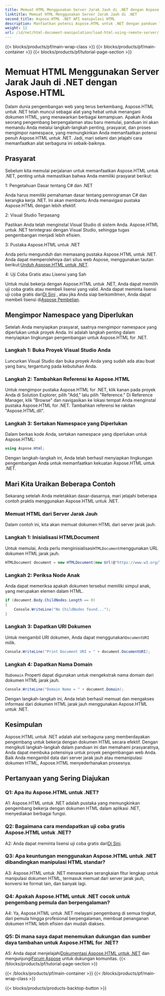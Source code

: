 ```yaml
---
title: Memuat HTML Menggunakan Server Jarak Jauh di .NET dengan Aspose.HTML
linktitle: Memuat HTML Menggunakan Server Jarak Jauh di .NET
second_title: Aspose.HTML .NET API manipulasi HTML
description: Manfaatkan potensi Aspose.HTML untuk .NET dengan panduan lengkap kami. Pelajari cara mengimpor namespace, mengakses dokumen HTML jarak jauh, dan banyak lagi.
weight: 12
url: /id/net/html-document-manipulation/load-html-using-remote-server/
---
```


{{< blocks/products/pf/main-wrap-class >}}
{{< blocks/products/pf/main-container >}}
{{< blocks/products/pf/tutorial-page-section >}}

# Memuat HTML Menggunakan Server Jarak Jauh di .NET dengan Aspose.HTML


Dalam dunia pengembangan web yang terus berkembang, Aspose.HTML untuk .NET telah muncul sebagai alat yang hebat untuk menangani dokumen HTML, yang menawarkan berbagai kemampuan. Apakah Anda seorang pengembang berpengalaman atau baru memulai, panduan ini akan memandu Anda melalui langkah-langkah penting, prasyarat, dan proses mengimpor namespace, yang memungkinkan Anda memanfaatkan potensi penuh Aspose.HTML untuk .NET. Jadi, mari selami dan jelajahi cara memanfaatkan alat serbaguna ini sebaik-baiknya.

## Prasyarat

Sebelum kita memulai perjalanan untuk memanfaatkan Aspose.HTML untuk .NET, penting untuk memastikan bahwa Anda memiliki prasyarat berikut:

1: Pengetahuan Dasar tentang C# dan .NET

Anda harus memiliki pemahaman dasar tentang pemrograman C# dan kerangka kerja .NET. Ini akan membantu Anda menavigasi pustaka Aspose.HTML dengan lebih efektif.

2: Visual Studio Terpasang

Pastikan Anda telah menginstal Visual Studio di sistem Anda. Aspose.HTML untuk .NET terintegrasi dengan Visual Studio, sehingga tugas pengembangan menjadi lebih efisien.

3: Pustaka Aspose.HTML untuk .NET

 Anda perlu mengunduh dan memasang pustaka Aspose.HTML untuk .NET. Anda dapat memperolehnya dari situs web Aspose, menggunakan tautan berikut:[Unduh Aspose.HTML untuk .NET](https://releases.aspose.com/html/net/).

4: Uji Coba Gratis atau Lisensi yang Sah

 Untuk mulai bekerja dengan Aspose.HTML untuk .NET, Anda dapat memilih uji coba gratis atau membeli lisensi yang valid. Anda dapat meminta lisensi uji coba gratis dari[Di Sini](https://releases.aspose.com/) , atau jika Anda siap berkomitmen, Anda dapat membeli lisensi di[Aspose Pembelian](https://purchase.aspose.com/buy).

## Mengimpor Namespace yang Diperlukan

Setelah Anda menyiapkan prasyarat, saatnya mengimpor namespace yang diperlukan untuk proyek Anda. Ini adalah langkah penting dalam menyiapkan lingkungan pengembangan untuk Aspose.HTML for .NET.

### Langkah 1: Buka Proyek Visual Studio Anda

Luncurkan Visual Studio dan buka proyek Anda yang sudah ada atau buat yang baru, tergantung pada kebutuhan Anda.

### Langkah 2: Tambahkan Referensi ke Aspose.HTML

Untuk mengimpor pustaka Aspose.HTML for .NET, klik kanan pada proyek Anda di Solution Explorer, pilih "Add," lalu pilih "Reference." Di Reference Manager, klik "Browse" dan navigasikan ke lokasi tempat Anda menginstal pustaka Aspose.HTML for .NET. Tambahkan referensi ke rakitan "Aspose.HTML.dll".

### Langkah 3: Sertakan Namespace yang Diperlukan

Dalam berkas kode Anda, sertakan namespace yang diperlukan untuk Aspose.HTML:

```csharp
using Aspose.Html;
```

Dengan langkah-langkah ini, Anda telah berhasil menyiapkan lingkungan pengembangan Anda untuk memanfaatkan kekuatan Aspose.HTML untuk .NET.

## Mari Kita Uraikan Beberapa Contoh

Sekarang setelah Anda meletakkan dasar-dasarnya, mari jelajahi beberapa contoh praktis menggunakan Aspose.HTML untuk .NET.

### Memuat HTML dari Server Jarak Jauh

Dalam contoh ini, kita akan memuat dokumen HTML dari server jarak jauh.

### Langkah 1: Inisialisasi HTMLDocument

 Untuk memulai, Anda perlu menginisialisasi`HTMLDocument`menggunakan URL dokumen HTML jarak jauh.

```csharp
HTMLDocument document = new HTMLDocument(new Url(@"https://www.w3.org/TR/html5/"));
```

### Langkah 2: Periksa Node Anak

Anda dapat memeriksa apakah dokumen tersebut memiliki simpul anak, yang merupakan elemen dalam HTML.

```csharp
if (document.Body.ChildNodes.Length == 0)
{
    Console.WriteLine("No ChildNodes found...");
}
```

### Langkah 3: Dapatkan URI Dokumen

 Untuk mengambil URI dokumen, Anda dapat menggunakan`DocumentURI` milik.

```csharp
Console.WriteLine("Print Document URI = " + document.DocumentURI);
```

### Langkah 4: Dapatkan Nama Domain

 Itu`Domain` Properti dapat digunakan untuk mengekstrak nama domain dari dokumen HTML jarak jauh.

```csharp
Console.WriteLine("Domain Name = " + document.Domain);
```

Dengan langkah-langkah ini, Anda telah berhasil memuat dan mengakses informasi dari dokumen HTML jarak jauh menggunakan Aspose.HTML untuk .NET.

## Kesimpulan

Aspose.HTML untuk .NET adalah alat serbaguna yang memberdayakan pengembang untuk bekerja dengan dokumen HTML secara efektif. Dengan mengikuti langkah-langkah dalam panduan ini dan memahami prasyaratnya, Anda dapat membuka potensinya untuk proyek pengembangan web Anda. Baik Anda mengambil data dari server jarak jauh atau memanipulasi dokumen HTML, Aspose.HTML menyederhanakan prosesnya.

## Pertanyaan yang Sering Diajukan

### Q1: Apa itu Aspose.HTML untuk .NET?

A1: Aspose.HTML untuk .NET adalah pustaka yang memungkinkan pengembang bekerja dengan dokumen HTML dalam aplikasi .NET, menyediakan berbagai fungsi.

### Q2: Bagaimana cara mendapatkan uji coba gratis Aspose.HTML untuk .NET?

 A2: Anda dapat meminta lisensi uji coba gratis dari[Di Sini](https://releases.aspose.com/).

### Q3: Apa keuntungan menggunakan Aspose.HTML untuk .NET dibandingkan manipulasi HTML standar?

A3: Aspose.HTML untuk .NET menawarkan serangkaian fitur lengkap untuk manipulasi dokumen HTML, termasuk memuat dari server jarak jauh, konversi ke format lain, dan banyak lagi.

### Q4: Apakah Aspose.HTML untuk .NET cocok untuk pengembang pemula dan berpengalaman?

A4: Ya, Aspose.HTML untuk .NET melayani pengembang di semua tingkat, dari pemula hingga profesional berpengalaman, membuat penanganan dokumen HTML lebih efisien dan mudah diakses.

### Q5: Di mana saya dapat menemukan dukungan dan sumber daya tambahan untuk Aspose.HTML for .NET?

 A5: Anda dapat menjelajahi[Dokumentasi Aspose.HTML untuk .NET](https://reference.aspose.com/html/net/) dan mengunjungi[Forum Aspose](https://forum.aspose.com/) untuk dukungan komunitas.
{{< /blocks/products/pf/tutorial-page-section >}}

{{< /blocks/products/pf/main-container >}}
{{< /blocks/products/pf/main-wrap-class >}}

{{< blocks/products/products-backtop-button >}}
